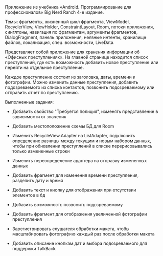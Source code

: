 Приложение из учебника «Android. Программирование для профессионалов» Big Nerd Ranch 4-е издание.

Темы: фрагменты, жизненный цикл фрагмента, ViewModel, RecyclerView, ViewHolder, ConstraintLayout, Room, потоки приложения, синглтоны, навигация по фрагментам, аргументы фрагментов, DialogFragment, панель приложения, неявные интенты, хранилище файлов, локализация, спец. возможности, LiveData.

Представляет собой приложение для хранения информации об «Офисных преступлениях». На главной странице находится список преступлений, где есть возможность добавить новое преступление или перейти на отдельное преступление.

Каждое преступление состоит из заголовка, даты, времени и фотографии. Можно изменить данные преступления, добавить подозреваемого из списка контактов, позвонить подозреваемому или отправить отчет по преступлению.

Выполненные задания: 

- Добавить свойство "Требуется полиция", изменять представление в зависимости от значения

- Добавить местоположение схемы БД для Room

- Изменить RecycleView.Adapter на ListAdapter, подключить определение разницы между текущим и новым набором данных, чтобы при обновлении преступлений в списке перерисовывались только измененные строки

- Изменить переопределение адаптера на отправку измененных данных

- Добавить фрагмент для изменения времени преступления, разделить дату и время

- Добавить текст и кнопку для отображения при отсутствии элементов в бд

- Добавить возможность позвонить подозреваемому

- Добавить фрагмент для отображения увеличенной фотографии преступления

- Зарегистрировать слушателя обработки макета, чтобы масштабировать фотографию каждый раз после обработки макета

- Добавить описание кнопкам дат и выбора подозреваемого для поддержки TalkBack